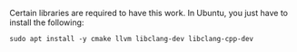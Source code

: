 Certain libraries are required to have this work. In Ubuntu, you just have to install the following:

```
sudo apt install -y cmake llvm libclang-dev libclang-cpp-dev
```